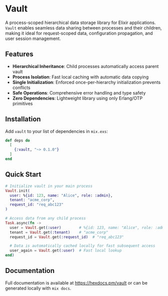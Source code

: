 
# Vault

A process-scoped hierarchical data storage library for Elixir applications. `Vault` enables seamless data sharing between processes and their children, making it ideal for request-scoped data, configuration propagation, and user session management.

## Features

- **Hierarchical Inheritance**: Child processes automatically access parent vault
- **Process Isolation**: Fast local caching with automatic data copying
- **Single Initialization**: Enforced once-per-hierarchy initialization prevents conflicts
- **Safe Operations**: Comprehensive error handling and type safety
- **Zero Dependencies**: Lightweight library using only Erlang/OTP primitives

## Installation

Add `vault` to your list of dependencies in `mix.exs`:

```elixir
def deps do
  [
    {:vault, "~> 0.1.0"}
  ]
end
```

## Quick Start

```elixir
# Initialize vault in your main process
Vault.init(
  user: %{id: 123, name: "Alice", role: :admin},
  tenant: "acme_corp",
  request_id: "req_abc123"
)

# Access data from any child process
Task.async(fn ->
  user = Vault.get(:user)        # %{id: 123, name: "Alice", role: :admin}
  tenant = Vault.get(:tenant)    # "acme_corp"
  request_id = Vault.get(:request_id)  # "req_abc123"

  # Data is automatically cached locally for fast subsequent access
  user_again = Vault.get(:user)  # Fast local lookup
end)
```

## Documentation

Full documentation is available at <https://hexdocs.pm/vault> or can be generated locally with `mix docs`.
